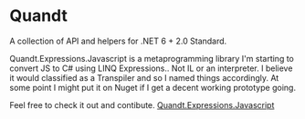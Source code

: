 # Quandt
A collection of API and helpers for .NET 6 + 2.0 Standard. 

Quandt.Expressions.Javascript is a metaprogramming library I'm starting to convert JS to C# using LINQ Expressions.. Not IL or an interpreter. I believe it would classified as a Transpiler and so I named things accordingly. At some point I might put it on Nuget if I get a decent working prototype going.

Feel free to check it out and contibute. [Quandt.Expressions.Javascript](https://github.com/nquandt/Quandt/tree/master/src/Expressions/Expressions.Javascript/src)
